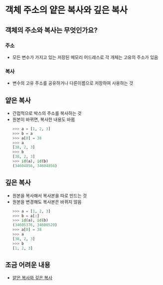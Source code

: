 # 객체 주소의 얕은 복사와 깊은 복사

## 객체의 주소와 복사는 무엇인가요?

### 주소
  - 모든 변수가 가지고 있는 저장된 메모리 어드레스로 각 개체는 고유의 주소가 있음

### 복사
  - 변수의 고유 주소를 공유하거나 다른이름으로 저장하여 사용하는 것

## 얕은 복사
  - 간접적으로 박스의 주소를 복사하는 것
  - 원본이 바뀌면, 복사한 내용도 바뀜
    ```python
    >>> a = [1, 2, 3]
    >>> b = a
    >>> a[0] = 38
    >>> a
    [38, 2, 3]
    >>> b
    [38, 2, 3]
    >>> id(a), id(b)
    (34604856, 34604856)
    ```

## 깊은 복사
  - 원본을 복사해서 복사본을 따로 만드는 것
  - 원본을 변경해도 복사본은 바뀌지 않음
    ```python
    >>> a = [1, 2, 3]
    >>> b = a[:]
    >>> id(a), id(b)
    (34605376, 34600520)
    >>> a[0] = 38
    >>> a
    [38, 2, 3]
    >>> b
    [1, 2, 3]
    ```

## 조금 어려운 내용
  - [얕은 복사와 깊은 복사]

[얕은 복사와 깊은 복사]: https://wikidocs.net/16038